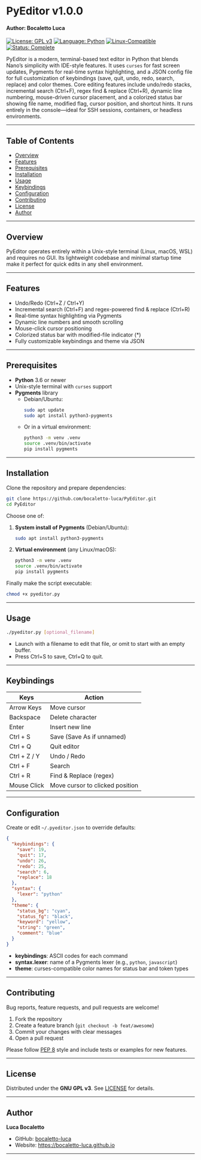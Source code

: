 # PyEditor v1.0.0
#### Author: Bocaletto Luca

[![License: GPL v3](https://img.shields.io/badge/License-GPLv3-blue?style=for-the-badge&logo=gnu)](LICENSE) [![Language: Python](https://img.shields.io/badge/Language-Python-blue?style=for-the-badge&logo=python)](https://www.python.org/) [![Linux-Compatible](https://img.shields.io/badge/Linux-Compatible-blue?style=for-the-badge&logo=linux)](https://www.kernel.org/) [![Status: Complete](https://img.shields.io/badge/Status-Complete-brightgreen?style=for-the-badge)](https://github.com/bocaletto-luca/Directory-Monitor)

PyEditor is a modern, terminal-based text editor in Python that blends Nano’s simplicity with IDE-style features. It uses `curses` for fast screen updates, Pygments for real-time syntax highlighting, and a JSON config file for full customization of keybindings (save, quit, undo, redo, search, replace) and color themes. Core editing features include undo/redo stacks, incremental search (Ctrl+F), regex find & replace (Ctrl+R), dynamic line numbering, mouse-driven cursor placement, and a colorized status bar showing file name, modified flag, cursor position, and shortcut hints. It runs entirely in the console—ideal for SSH sessions, containers, or headless environments.

---

## Table of Contents

- [Overview](#overview)  
- [Features](#features)  
- [Prerequisites](#prerequisites)  
- [Installation](#installation)  
- [Usage](#usage)  
- [Keybindings](#keybindings)  
- [Configuration](#configuration)  
- [Contributing](#contributing)  
- [License](#license)  
- [Author](#author)  

---

## Overview

PyEditor operates entirely within a Unix-style terminal (Linux, macOS, WSL) and requires no GUI. Its lightweight codebase and minimal startup time make it perfect for quick edits in any shell environment.

---

## Features

- Undo/Redo (Ctrl+Z / Ctrl+Y)  
- Incremental search (Ctrl+F) and regex-powered find & replace (Ctrl+R)  
- Real-time syntax highlighting via Pygments  
- Dynamic line numbers and smooth scrolling  
- Mouse-click cursor positioning  
- Colorized status bar with modified-file indicator (*)  
- Fully customizable keybindings and theme via JSON  

---

## Prerequisites

- **Python** 3.6 or newer  
- Unix-style terminal with `curses` support  
- **Pygments** library  
  - Debian/Ubuntu:  
    ```bash
    sudo apt update
    sudo apt install python3-pygments
    ```  
  - Or in a virtual environment:  
    ```bash
    python3 -m venv .venv
    source .venv/bin/activate
    pip install pygments
    ```  

---

## Installation

Clone the repository and prepare dependencies:

```bash
git clone https://github.com/bocaletto-luca/PyEditor.git
cd PyEditor
```

Choose one of:

1. **System install of Pygments** (Debian/Ubuntu):  
   ```bash
   sudo apt install python3-pygments
   ```

2. **Virtual environment** (any Linux/macOS):  
   ```bash
   python3 -m venv .venv
   source .venv/bin/activate
   pip install pygments
   ```

Finally make the script executable:

```bash
chmod +x pyeditor.py
```

---

## Usage

```bash
./pyeditor.py [optional_filename]
```

- Launch with a filename to edit that file, or omit to start with an empty buffer.  
- Press Ctrl+S to save, Ctrl+Q to quit.

---

## Keybindings

| Keys         | Action                                    |
|--------------|-------------------------------------------|
| Arrow Keys   | Move cursor                              |
| Backspace    | Delete character                         |
| Enter        | Insert new line                          |
| Ctrl + S     | Save (Save As if unnamed)                |
| Ctrl + Q     | Quit editor                              |
| Ctrl + Z / Y | Undo / Redo                              |
| Ctrl + F     | Search                                   |
| Ctrl + R     | Find & Replace (regex)                   |
| Mouse Click  | Move cursor to clicked position          |

---

## Configuration

Create or edit `~/.pyeditor.json` to override defaults:

```json
{
  "keybindings": {
    "save": 19,
    "quit": 17,
    "undo": 26,
    "redo": 25,
    "search": 6,
    "replace": 18
  },
  "syntax": {
    "lexer": "python"
  },
  "theme": {
    "status_bg": "cyan",
    "status_fg": "black",
    "keyword": "yellow",
    "string": "green",
    "comment": "blue"
  }
}
```

- **keybindings**: ASCII codes for each command  
- **syntax.lexer**: name of a Pygments lexer (e.g., `python`, `javascript`)  
- **theme**: curses-compatible color names for status bar and token types  

---

## Contributing

Bug reports, feature requests, and pull requests are welcome!  

1. Fork the repository  
2. Create a feature branch (`git checkout -b feat/awesome`)  
3. Commit your changes with clear messages  
4. Open a pull request  

Please follow [PEP 8](https://peps.python.org/pep-0008/) style and include tests or examples for new features.

---

## License

Distributed under the **GNU GPL v3**. See [LICENSE](LICENSE) for details.

---

## Author

**Luca Bocaletto**  
- GitHub: [bocaletto-luca](https://github.com/bocaletto-luca)  
- Website: https://bocaletto-luca.github.io  

---

